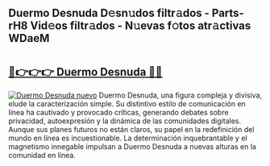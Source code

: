 ## Duermo Desnuda D𝚎sn𝚞dos filtr𝚊dos - Parts-rH8 Vid𝚎os filtr𝚊dos - N𝚞evas f𝚘tos atr𝚊ctivas WDaeM

# <h2><a href="http://mbboil0.tromn.icu/?c=Duermo+Desnuda">🔗👉👉👉 Duermo Desnuda 🔗🔗</a></h2>

[![Duermo Desnuda nuevo](https://i.imgur.com/pEAQMta.gif)](http://mbboil0.tromn.icu/?c=Duermo+Desnuda)
Duermo Desnuda, una figura compleja y divisiva, elude la caracterización simple. Su distintivo estilo de comunicación en línea ha cautivado y provocado críticas, generando debates sobre privacidad, autoexpresión y la dinámica de las comunidades digitales. Aunque sus planes futuros no están claros, su papel en la redefinición del mundo en línea es incuestionable. La determinación inquebrantable y el magnetismo innegable impulsan a Duermo Desnuda a nuevas alturas en la comunidad en línea.
